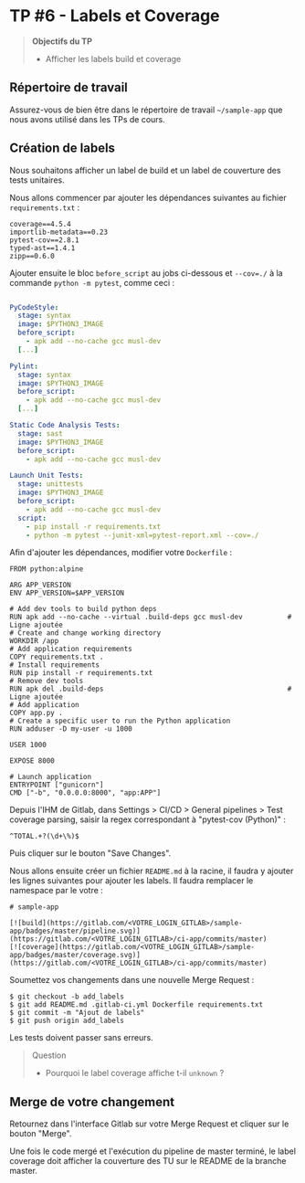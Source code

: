 # TP #6 - Labels et Coverage

> **Objectifs du TP**
> * Afficher les labels build et coverage

## Répertoire de travail

Assurez-vous de bien être dans le répertoire de travail `~/sample-app` que nous avons utilisé dans les TPs de cours.

## Création de labels

Nous souhaitons afficher un label de build et un label de couverture des tests unitaires.

Nous allons commencer par ajouter les dépendances suivantes au fichier `requirements.txt` :

```
coverage==4.5.4
importlib-metadata==0.23
pytest-cov==2.8.1
typed-ast==1.4.1
zipp==0.6.0
```

Ajouter ensuite le bloc `before_script` au jobs ci-dessous et `--cov=./` à la commande `python -m pytest`, comme ceci :

```yaml

PyCodeStyle:
  stage: syntax
  image: $PYTHON3_IMAGE
  before_script:
    - apk add --no-cache gcc musl-dev
  [...]

Pylint:
  stage: syntax
  image: $PYTHON3_IMAGE
  before_script:
    - apk add --no-cache gcc musl-dev
  [...]

Static Code Analysis Tests:
  stage: sast
  image: $PYTHON3_IMAGE
  before_script:
    - apk add --no-cache gcc musl-dev

Launch Unit Tests:
  stage: unittests
  image: $PYTHON3_IMAGE
  before_script:
    - apk add --no-cache gcc musl-dev
  script:
    - pip install -r requirements.txt
    - python -m pytest --junit-xml=pytest-report.xml --cov=./
```

Afin d'ajouter les dépendances, modifier votre `Dockerfile` :

```
FROM python:alpine

ARG APP_VERSION
ENV APP_VERSION=$APP_VERSION

# Add dev tools to build python deps
RUN apk add --no-cache --virtual .build-deps gcc musl-dev           # Ligne ajoutée
# Create and change working directory
WORKDIR /app
# Add application requirements
COPY requirements.txt .
# Install requirements
RUN pip install -r requirements.txt
# Remove dev tools
RUN apk del .build-deps                                             # Ligne ajoutée
# Add application
COPY app.py .
# Create a specific user to run the Python application
RUN adduser -D my-user -u 1000

USER 1000

EXPOSE 8000

# Launch application
ENTRYPOINT ["gunicorn"]
CMD ["-b", "0.0.0.0:8000", "app:APP"]
```

Depuis l'IHM de Gitlab, dans Settings > CI/CD > General pipelines > Test coverage parsing, saisir la regex correspondant à "pytest-cov (Python)" :

```
^TOTAL.+?(\d+\%)$
```

Puis cliquer sur le bouton "Save Changes".

Nous allons ensuite créer un fichier `README.md` à la racine, il faudra y ajouter les lignes suivantes pour ajouter les labels. Il faudra remplacer le namespace par le votre :

```
# sample-app

[![build](https://gitlab.com/<VOTRE_LOGIN_GITLAB>/sample-app/badges/master/pipeline.svg)](https://gitlab.com/<VOTRE_LOGIN_GITLAB>/ci-app/commits/master)
[![coverage](https://gitlab.com/<VOTRE_LOGIN_GITLAB>/sample-app/badges/master/coverage.svg)](https://gitlab.com/<VOTRE_LOGIN_GITLAB>/ci-app/commits/master)
```

Soumettez vos changements dans une nouvelle Merge Request :

```
$ git checkout -b add_labels
$ git add README.md .gitlab-ci.yml Dockerfile requirements.txt
$ git commit -m "Ajout de labels"
$ git push origin add_labels
```

Les tests doivent passer sans erreurs.

> Question
>
> - Pourquoi le label coverage affiche t-il `unknown` ? 
>

## Merge de votre changement

Retournez dans l'interface Gitlab sur votre Merge Request et cliquer sur le bouton "Merge".

Une fois le code mergé et l'exécution du pipeline de master terminé, le label coverage doit afficher la couverture des TU sur le README de la branche master.
